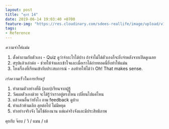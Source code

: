 ```yaml
---
layout: post
title: "ศุกร์ 14"
date: 2019-06-14 19:03:40 +0700
feature-img: "https://res.cloudinary.com/sdees-reallife/image/upload/v1555658919/sample_feature_img.png"
tags:
- Reference
---
```

*ความจำให้แม่น*
1. ตั้งคำถามกับตัวเอง - Quiz ดูว่าจำอะไรได้บ้าง ถ้าจำไม่ได้ตัวเองก็จะยิ่งจำหลังจากเปิดดูเฉลย
2. สรุปแล้วเล่าต่อ - ช่วยให้จำและเข้าใจและเมื่อเราได้ถ่ายทอดนี่ยิ่งทำให้แม่น
3. โยงเรื่องที่เรียนเข้ากับประสบการณ์ - ลงท้ายให้ได้ว่า Oh! That makes sense.

*เร่งความเร็วในการเรียนรู้*
1. ทำตามตัวอย่างที่ดี (ลอก)เรียนจากผู้รู้
2. วัดผลตัวเองด้วย จะได้รู้ว่าเราอยู่ตรงไหน เปลี่ยนไปแค่ไหน
3. แล้วคนอื่นว่ายังไง ถาม feedback ดูบ้าง
4. ทำแล้วห้ามเลิก ลุยต่อไป ไม่มีหยุด
5. ทำอย่างจริงจัง ไม่ใช่ต้องนาน แต่แค่จริงจังและมีประสิทธิภาพ


<i class="fa fa-child" style="color:plum"></i>

คุยกับ จ๊อบ / วิ / แมน / เต้
